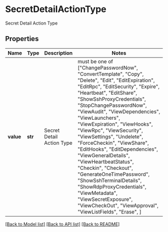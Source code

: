 # SecretDetailActionType

Secret Detail Action Type

## Properties
Name | Type | Description | Notes
------------ | ------------- | ------------- | -------------
**value** | **str** | Secret Detail Action Type |  must be one of ["ChangePasswordNow", "ConvertTemplate", "Copy", "Delete", "Edit", "EditExpiration", "EditRpc", "EditSecurity", "Expire", "Heartbeat", "EditShare", "ShowSshProxyCredentials", "StopChangePasswordNow", "ViewAudit", "ViewDependencies", "ViewLaunchers", "ViewExpiration", "ViewHooks", "ViewRpc", "ViewSecurity", "ViewSettings", "Undelete", "ForceCheckin", "ViewShare", "EditHooks", "EditDependencies", "ViewGeneralDetails", "ViewHeartbeatStatus", "Checkin", "Checkout", "GenerateOneTimePassword", "ShowSshTerminalDetails", "ShowRdpProxyCredentials", "ViewMetadata", "ViewSecretExposure", "ViewCheckOut", "ViewApproval", "ViewListFields", "Erase", ]

[[Back to Model list]](../README.md#documentation-for-models) [[Back to API list]](../README.md#documentation-for-api-endpoints) [[Back to README]](../README.md)


